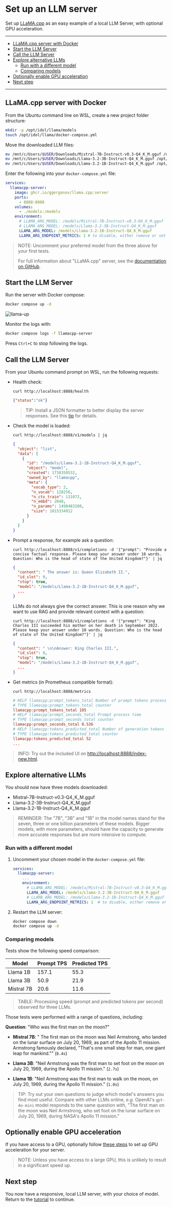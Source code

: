 # Set up an LLM server

Set up [LLaMA.cpp](https://github.com/ggerganov/llama.cpp) as an easy example of a local LLM Server, with optional GPU acceleration.

---

- [LLaMA.cpp server with Docker](#llamacpp-server-with-docker)
- [Start the LLM Server](#start-the-llm-server)
- [Call the LLM Server](#call-the-llm-server)
- [Explore alternative LLMs](#explore-alternative-llms)
  - [Run with a different model](#run-with-a-different-model)
  - [Comparing models](#comparing-models)
- [Optionally enable GPU acceleration](#optionally-enable-gpu-acceleration)
- [Next step](#next-step)

---

## LLaMA.cpp server with Docker

From the Ubuntu command line on WSL, create a new project folder structure:

```sh
mkdir -p /opt/idol/llama/models
touch /opt/idol/llama/docker-compose.yml
```

Move the downloaded LLM files:

```sh
mv /mnt/c/Users/$USER/Downloads/Mistral-7B-Instruct-v0.3-Q4_K_M.gguf /opt/idol/llama/models/
mv /mnt/c/Users/$USER/Downloads/Llama-3.2-3B-Instruct-Q4_K_M.gguf /opt/idol/llama/models/
mv /mnt/c/Users/$USER/Downloads/Llama-3.2-1B-Instruct-Q4_K_M.gguf /opt/idol/llama/models/
```

Enter the following into your `docker-compose.yml` file:

```yml
services:
  llamacpp-server:
    image: ghcr.io/ggerganov/llama.cpp:server
    ports:
      - 8888:8080
    volumes:
      - ./models:/models
    environment:
      # LLAMA_ARG_MODEL: /models/Mistral-7B-Instruct-v0.3-Q4_K_M.gguf
      # LLAMA_ARG_MODEL: /models/Llama-3.2-3B-Instruct-Q4_K_M.gguf
      LLAMA_ARG_MODEL: /models/Llama-3.2-1B-Instruct-Q4_K_M.gguf
      LLAMA_ARG_ENDPOINT_METRICS: 1 # to disable, either remove or set to 0
```

> NOTE: Uncomment your preferred model from the three above for your first tests.
>
> For full information about "LLaMA.cpp" server, see the [documentation on GitHub](https://github.com/ggerganov/llama.cpp/blob/master/examples/server/README.md).

## Start the LLM Server

Run the server with Docker compose:

```sh
docker compose up -d
```

![llama-up](./figs/llama-up.png)

Monitor the logs with:

```sh
docker compose logs -f llamacpp-server
```

Press `Ctrl+C` to stop following the logs.

## Call the LLM Server

From your Ubuntu command prompt on WSL, run the following requests:

- Health check:
  
  `curl http://localhost:8888/health`

  ```json
  {"status":"ok"}
  ```

  > TIP: Install a JSON formatter to better display the server responses. See this [tip](../../appendix/TIPS.md#json-formatting) for details.

- Check the model is loaded:
  
  `curl http://localhost:8888/v1/models | jq`

  ```json
  {
    "object": "list",
    "data": [
      {
        "id": "/models/Llama-3.2-1B-Instruct-Q4_K_M.gguf",
        "object": "model",
        "created": 1738350532,
        "owned_by": "llamacpp",
        "meta": {
          "vocab_type": 2,
          "n_vocab": 128256,
          "n_ctx_train": 131072,
          "n_embd": 2048,
          "n_params": 1498483200,
          "size": 1015334912
        }
      }
    ]
  }
  ```

- Prompt a response, for example ask a question:
  
  `curl http://localhost:8888/v1/completions -d '{"prompt": "Provide a concise factual response. Please keep your answer under 10 words. Question: Who is the head of state of the United Kingdom?"}' | jq`

  ```json
  {
    "content": " The answer is: Queen Elizabeth II.",
    "id_slot": 0,
    "stop": true,
    "model": "/models/Llama-3.2-1B-Instruct-Q4_K_M.gguf",
    ...
  }
  ```

  LLMs do not always give the correct answer. This is one reason why we want to use RAG and provide relevant context with a question:
  
  `curl http://localhost:8888/v1/completions -d '{"prompt": "King Charles III succeeded his mother on her death in September 2022. Please keep your answer under 10 words. Question: Who is the head of state of the United Kingdom?"}' | jq`
  
  ```json
  {
    "content": " \n\nAnswer: King Charles III.",
    "id_slot": 0,
    "stop": true,
    "model": "/models/Llama-3.2-1B-Instruct-Q4_K_M.gguf",
    ...
  }
  ```

- Get metrics (in Prometheus compatible format):
  
  `curl http://localhost:8888/metrics`
  
  ```ini
  # HELP llamacpp:prompt_tokens_total Number of prompt tokens processed.
  # TYPE llamacpp:prompt_tokens_total counter
  llamacpp:prompt_tokens_total 105
  # HELP llamacpp:prompt_seconds_total Prompt process time
  # TYPE llamacpp:prompt_seconds_total counter
  llamacpp:prompt_seconds_total 0.536
  # HELP llamacpp:tokens_predicted_total Number of generation tokens processed.
  # TYPE llamacpp:tokens_predicted_total counter
  llamacpp:tokens_predicted_total 52
  ...
  ```

> INFO: Try out the included UI on <http://localhost:8888/index-new.html>.

## Explore alternative LLMs

You should now have three models downloaded:

- Mistral-7B-Instruct-v0.3-Q4_K_M.gguf
- Llama-3.2-3B-Instruct-Q4_K_M.gguf
- Llama-3.2-1B-Instruct-Q4_K_M.gguf

> REMINDER: The "7B", "3B" and "1B" in the model names stand for the seven, three or one billion parameters of these models. Bigger models, with more parameters, should have the capacity to generate more accurate responses but are more intensive to compute.

### Run with a different model

1. Uncomment your chosen model in the `docker-compose.yml` file:

    ```yml
    services:
      llamacpp-server:
        ...
        environment:
          # LLAMA_ARG_MODEL: /models/Mistral-7B-Instruct-v0.3-Q4_K_M.gguf
          LLAMA_ARG_MODEL: /models/Llama-3.2-3B-Instruct-Q4_K_M.gguf
          # LLAMA_ARG_MODEL: /models/Llama-3.2-1B-Instruct-Q4_K_M.gguf
          LLAMA_ARG_ENDPOINT_METRICS: 1  # to disable, either remove or set to 0
    ```

1. Restart the LLM server:

    ```sh
    docker compose down
    docker compose up -d
    ```

### Comparing models

Tests show the following speed comparison:

Model | Prompt TPS | Predicted TPS
--- | --- | ---
Llama 1B | 157.1 | 55.3
Llama 3B | 50.9 | 21.9
Mistral 7B | 20.6 | 11.6

> TABLE: Processing speed (prompt and predicted tokens per second) observed for three LLMs.

Those tests were performed with a range of questions, including:

**Question**: "Who was the first man on the moon?"

- **Mistral 7B**: " The first man on the moon was Neil Armstrong, who landed on the lunar surface on July 20, 1969, as part of the Apollo 11 mission. Armstrong famously declared, \"That's one small step for man, one giant leap for mankind.\"" (`8.4s`)

- **Llama 3B**: "Neil Armstrong was the first man to set foot on the moon on July 20, 1969, during the Apollo 11 mission." (`2.7s`)

- **Llama 1B**: "Neil Armstrong was the first man to walk on the moon, on July 20, 1969, during the Apollo 11 mission." (`1.0s`)

> TIP: Try out your own questions to judge which model's answers you find most useful. Compare with other LLMs online, *e.g.* OpenAI's `gpt-4o-mini` model responds to the same question with, "The first man on the moon was Neil Armstrong, who set foot on the lunar surface on July 20, 1969, during NASA's Apollo 11 mission."

## Optionally enable GPU acceleration

If you have access to a GPU, optionally follow [these steps](./LLM_SERVER_GPU.md) to set up GPU acceleration for your server.

> NOTE: Unless you have access to a large GPU, this is unlikely to result in a significant speed up.

## Next step

You now have a responsive, local LLM server, with your choice of model. Return to the [tutorial](./PART_II.md#download-local-tokenizer-files) to continue.
